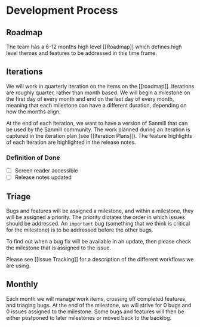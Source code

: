 # Development Process

## Roadmap

The team has a 6-12 months high level [[Roadmap]] which defines high level themes and features to be addressed in this time frame.

## Iterations

We will work in quarterly iteration on the items on the [[roadmap]]. Iterations are roughly quarter, rather than month based. We will begin a milestone on the first day of every month and end on the last day of every month, meaning that each milestone can have a different duration, depending on how the months align.

At the end of each iteration, we want to have a version of Sanmill that can be used by the Sanmill community. The work planned during an iteration is captured in the iteration plan (see [[Iteration Plans]]). The feature highlights of each iteration are highlighted in the release notes.

### Definition of Done

- [ ] Screen reader accessible
- [ ] Release notes updated

## Triage

Bugs and features will be assigned a milestone, and within a milestone, they will be assigned a priority. The priority dictates the order in which issues should be addressed. An `important` bug (something that we think is critical for the milestone) is to be addressed before the other bugs.

To find out when a bug fix will be available in an update, then please check the milestone that is assigned to the issue.

Please see [[Issue Tracking]] for a description of the different workflows we are using.

## Monthly

Each month we will manage work items, crossing off completed features, and triaging bugs. At the end of the milestone, we will strive for 0 bugs and 0 issues assigned to the milestone. Some bugs and features will then be either postponed to later milestones or moved back to the backlog.
